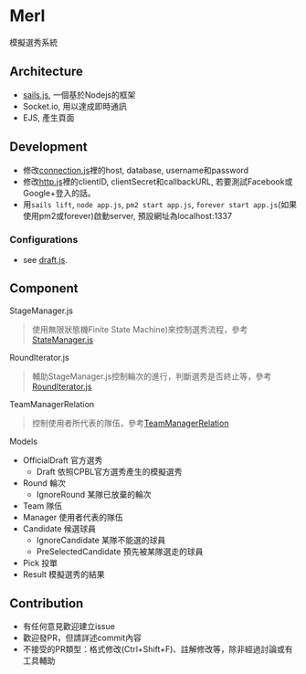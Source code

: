 # Merl 
模擬選秀系統

## Architecture
- [sails.js](http://sailsjs.org), 一個基於Nodejs的框架
- Socket.io, 用以達成即時通訊
- EJS, 產生頁面

## Development
- 修改[connection.js](config/connections.js)裡的host, database, username和password
- 修改[http.js](config/http.js)裡的clientID, clientSecret和callbackURL, 若要測試Facebook或Google+登入的話。
- 用`sails lift`, `node app.js`, `pm2 start app.js`, `forever start app.js`(如果使用pm2或forever)啟動server, 預設網址為localhost:1337

### Configurations
- see [draft.js](config/draft.js).

## Component

StageManager.js
> 使用無限狀態機Finite State Machine)來控制選秀流程，參考[StateManager.js](api/hooks/StateManager/StateManager.js)

RoundIterator.js
> 輔助StageManager.js控制輪次的進行，判斷選秀是否終止等，參考[RoundIterator.js](api/hooks/StateManager/RoundIterator.js)

TeamManagerRelation
> 控制使用者所代表的隊伍，參考[TeamManagerRelation](api/hooks/TeamManagerRelation/index.js)

Models
- OfficialDraft 官方選秀
    - Draft 依照CPBL官方選秀產生的模擬選秀
- Round 輪次
    - IgnoreRound 某隊已放棄的輪次
- Team 隊伍
- Manager 使用者代表的隊伍
- Candidate 候選球員
    - IgnoreCandidate 某隊不能選的球員
    - PreSelectedCandidate 預先被某隊選走的球員
- Pick 投單
- Result 模擬選秀的結果

## Contribution
- 有任何意見歡迎建立issue
- 歡迎發PR，但請詳述commit內容
- 不接受的PR類型：格式修改(Ctrl+Shift+F)、註解修改等，除非經過討論或有工具輔助